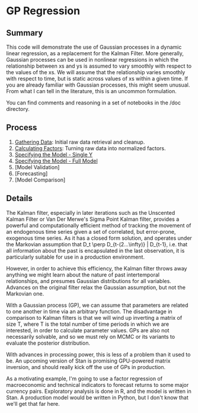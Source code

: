 # GP Regression

## Summary

This code will demonstrate the use of Gaussian processes in a dynamic linear regression, as a replacement for the Kalman Filter. More generally, Gaussian processes can be used in nonlinear regressions in which the relationship between xs and ys is assumed to vary smoothly with respect to the values of the xs. We will assume that the relationship varies smoothly with respect to time, but is static across values of xs within a given time. If you are already familiar with Gaussian processes, this might seem unusual. From what I can tell in the literature, this is an uncommon formulation.

You can find comments and reasoning in a set of notebooks in the /doc directory.

## Process

  1.  [Gathering Data](https://cdn.rawgit.com/billWalker/gp_regression/f34154e9/doc/Gathering_Data.html): Initial raw data retrieval and cleanup.
  2.  [Calculating Factors](https://cdn.rawgit.com/billWalker/gp_regression/9a06ddfa/doc/Calculating_Factors.html): Turning raw data into normalized factors.
  3.  [Specifying the Model - Single Y](https://rawgit.com/billWalker/gp_regression/master/doc/Specifying_the_Model-Single_Y.html)
  3.  [Specifying the Model - Full Model](https://cdn.rawgit.com/billWalker/gp_regression/9a06ddfa/doc/Specifying_the_Model-Full_Model.html)
  4.  [Model Validation]
  5.  [Forecasting]
  6.  [Model Comparison]

## Details

The Kalman filter, especially in later iterations such as the Unscented Kalman Filter or Van Der Merwe's Sigma Point Kalman filter, provides a powerful and computationally efficient method of tracking the movement of an endogenous time series given a set of correlated, but error-prone, exogenous time series. As it has a closed form solution, and operates under the Markovian assumption that D_t \perp D_{t-(2...\infty)} | D_{t-1}, i.e. that all information about the past is encapsulated in the last observation, it is particularly suitable for use in a production environment. 

However, in order to achieve this efficiency, the Kalman filter throws away anything we might learn about the nature of past intertemporal relationships, and presumes Gaussian distributions for all variables. Advances on the original filter relax the Gaussian assumption, but not the Markovian one.

With a Gaussian process (GP), we can assume that parameters are related to one another in time via an arbitrary function. The disadvantage in comparison to Kalman filters is that we will wind up inverting a matrix of size T, where T is the total number of time periods in which we are interested, in order to calculate parameter values. GPs are also not necessarily solvable, and so we must rely on MCMC or its variants to evaluate the posterior distribution.

With advances in processing power, this is less of a problem than it used to be. An upcoming version of Stan is promising GPU-powered matrix inversion, and should really kick off the use of GPs in production.

As a motivating example, I'm going to use a factor regression of macroeconomic and technical indicators to forecast returns to some major currency pairs. Exploratory analysis is done in R, and the model is written in Stan. A production model would be written in Python, but I don't know that we'll get that far here.


